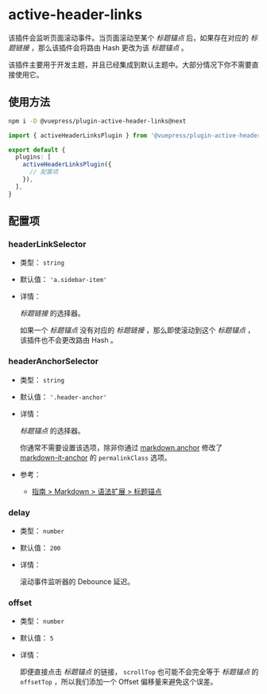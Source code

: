 # active-header-links

<NpmBadge package="@vuepress/plugin-active-header-links" />

该插件会监听页面滚动事件。当页面滚动至某个 _标题锚点_ 后，如果存在对应的 _标题链接_ ，那么该插件会将路由 Hash 更改为该 _标题锚点_ 。

该插件主要用于开发主题，并且已经集成到默认主题中。大部分情况下你不需要直接使用它。

## 使用方法

```bash
npm i -D @vuepress/plugin-active-header-links@next
```

```ts
import { activeHeaderLinksPlugin } from '@vuepress/plugin-active-header-links'

export default {
  plugins: [
    activeHeaderLinksPlugin({
      // 配置项
    }),
  ],
}
```

## 配置项

### headerLinkSelector

- 类型： `string`

- 默认值： `'a.sidebar-item'`

- 详情：

  _标题链接_ 的选择器。

  如果一个 _标题锚点_ 没有对应的 _标题链接_ ，那么即使滚动到这个 _标题锚点_ ，该插件也不会更改路由 Hash 。

### headerAnchorSelector

- 类型： `string`

- 默认值： `'.header-anchor'`

- 详情：

  _标题锚点_ 的选择器。

  你通常不需要设置该选项，除非你通过 [markdown.anchor](../config.md#markdown-anchor) 修改了 [markdown-it-anchor](https://github.com/valeriangalliat/markdown-it-anchor#readme) 的 `permalinkClass` 选项。

- 参考：
  - [指南 > Markdown > 语法扩展 > 标题锚点](../../guide/markdown.md#标题锚点)

### delay

- 类型： `number`

- 默认值： `200`

- 详情：

  滚动事件监听器的 Debounce 延迟。

### offset

- 类型： `number`

- 默认值： `5`

- 详情：

  即便直接点击 _标题锚点_ 的链接， `scrollTop` 也可能不会完全等于 _标题锚点_ 的 `offsetTop` ，所以我们添加一个 Offset 偏移量来避免这个误差。
